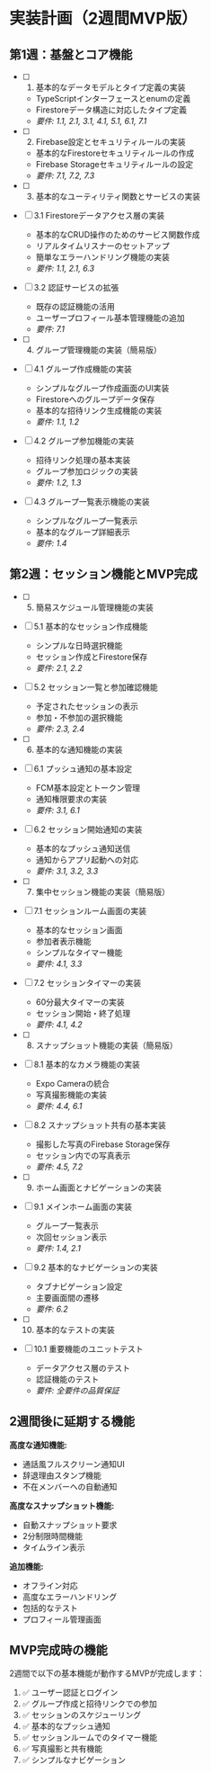 # 実装計画（2週間MVP版）

## 第1週：基盤とコア機能

- [ ] 1. 基本的なデータモデルとタイプ定義の実装
  - TypeScriptインターフェースとenumの定義
  - Firestoreデータ構造に対応したタイプ定義
  - _要件: 1.1, 2.1, 3.1, 4.1, 5.1, 6.1, 7.1_

- [ ] 2. Firebase設定とセキュリティルールの実装
  - 基本的なFirestoreセキュリティルールの作成
  - Firebase Storageセキュリティルールの設定
  - _要件: 7.1, 7.2, 7.3_

- [ ] 3. 基本的なユーティリティ関数とサービスの実装
- [ ] 3.1 Firestoreデータアクセス層の実装
  - 基本的なCRUD操作のためのサービス関数作成
  - リアルタイムリスナーのセットアップ
  - 簡単なエラーハンドリング機能の実装
  - _要件: 1.1, 2.1, 6.3_

- [ ] 3.2 認証サービスの拡張
  - 既存の認証機能の活用
  - ユーザープロフィール基本管理機能の追加
  - _要件: 7.1_

- [ ] 4. グループ管理機能の実装（簡易版）
- [ ] 4.1 グループ作成機能の実装
  - シンプルなグループ作成画面のUI実装
  - Firestoreへのグループデータ保存
  - 基本的な招待リンク生成機能の実装
  - _要件: 1.1, 1.2_

- [ ] 4.2 グループ参加機能の実装
  - 招待リンク処理の基本実装
  - グループ参加ロジックの実装
  - _要件: 1.2, 1.3_

- [ ] 4.3 グループ一覧表示機能の実装
  - シンプルなグループ一覧表示
  - 基本的なグループ詳細表示
  - _要件: 1.4_

## 第2週：セッション機能とMVP完成

- [ ] 5. 簡易スケジュール管理機能の実装
- [ ] 5.1 基本的なセッション作成機能
  - シンプルな日時選択機能
  - セッション作成とFirestore保存
  - _要件: 2.1, 2.2_

- [ ] 5.2 セッション一覧と参加確認機能
  - 予定されたセッションの表示
  - 参加・不参加の選択機能
  - _要件: 2.3, 2.4_

- [ ] 6. 基本的な通知機能の実装
- [ ] 6.1 プッシュ通知の基本設定
  - FCM基本設定とトークン管理
  - 通知権限要求の実装
  - _要件: 3.1, 6.1_

- [ ] 6.2 セッション開始通知の実装
  - 基本的なプッシュ通知送信
  - 通知からアプリ起動への対応
  - _要件: 3.1, 3.2, 3.3_

- [ ] 7. 集中セッション機能の実装（簡易版）
- [ ] 7.1 セッションルーム画面の実装
  - 基本的なセッション画面
  - 参加者表示機能
  - シンプルなタイマー機能
  - _要件: 4.1, 3.3_

- [ ] 7.2 セッションタイマーの実装
  - 60分最大タイマーの実装
  - セッション開始・終了処理
  - _要件: 4.1, 4.2_

- [ ] 8. スナップショット機能の実装（簡易版）
- [ ] 8.1 基本的なカメラ機能の実装
  - Expo Cameraの統合
  - 写真撮影機能の実装
  - _要件: 4.4, 6.1_

- [ ] 8.2 スナップショット共有の基本実装
  - 撮影した写真のFirebase Storage保存
  - セッション内での写真表示
  - _要件: 4.5, 7.2_

- [ ] 9. ホーム画面とナビゲーションの実装
- [ ] 9.1 メインホーム画面の実装
  - グループ一覧表示
  - 次回セッション表示
  - _要件: 1.4, 2.1_

- [ ] 9.2 基本的なナビゲーションの実装
  - タブナビゲーション設定
  - 主要画面間の遷移
  - _要件: 6.2_

- [ ] 10. 基本的なテストの実装
- [ ] 10.1 重要機能のユニットテスト
  - データアクセス層のテスト
  - 認証機能のテスト
  - _要件: 全要件の品質保証_

## 2週間後に延期する機能

**高度な通知機能:**
- 通話風フルスクリーン通知UI
- 辞退理由スタンプ機能
- 不在メンバーへの自動通知

**高度なスナップショット機能:**
- 自動スナップショット要求
- 2分制限時間機能
- タイムライン表示

**追加機能:**
- オフライン対応
- 高度なエラーハンドリング
- 包括的なテスト
- プロフィール管理画面

## MVP完成時の機能

2週間で以下の基本機能が動作するMVPが完成します：

1. ✅ ユーザー認証とログイン
2. ✅ グループ作成と招待リンクでの参加
3. ✅ セッションのスケジューリング
4. ✅ 基本的なプッシュ通知
5. ✅ セッションルームでのタイマー機能
6. ✅ 写真撮影と共有機能
7. ✅ シンプルなナビゲーション